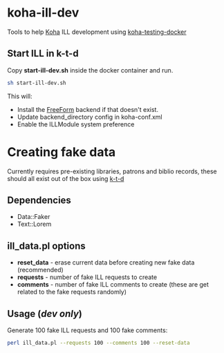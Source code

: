 # koha-ill-dev
Tools to help [Koha](https://koha-community.org/) ILL development using [koha-testing-docker](https://gitlab.com/koha-community/koha-testing-docker)

## Start ILL in k-t-d
Copy **start-ill-dev.sh** inside the docker container and run.

```sh
sh start-ill-dev.sh
```

This will:
* Install the [FreeForm](https://github.com/PTFS-Europe/koha-ill-freeform) backend if that doesn't exist. 
* Update backend_directory config in koha-conf.xml
* Enable the ILLModule system preference

# Creating fake data
Currently requires pre-existing libraries, patrons and biblio records, these should all exist out of the box using [k-t-d](https://gitlab.com/koha-community/koha-testing-docker)

## Dependencies
* Data::Faker
* Text::Lorem

## ill_data.pl options
* **reset_data** - erase current data before creating new fake data (recommended)
* **requests** - number of fake ILL requests to create
* **comments** - number of fake ILL comments to create (these are get related to the fake requests randomly)

## Usage (_dev only_)

Generate 100 fake ILL requests and 100 fake comments:

```sh
perl ill_data.pl --requests 100 --comments 100 --reset-data
```

